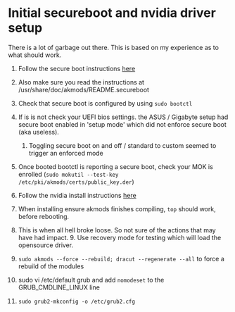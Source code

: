 # Initial secureboot and nvidia driver setup  

There is a lot of garbage out there. This is based on my experience as to what should work.

1. Follow the secure boot instructions [here](https://rpmfusion.org/Howto/Secure%20Boot?highlight=%28%5CbCategoryHowto%5Cb%29)

2. Also make sure you read the instructions at /usr/share/doc/akmods/README.secureboot

3. Check that secure boot is configured by using `sudo bootctl`

4. If is is not check your UEFI bios settings. the ASUS / Gigabyte setup had secure boot enabled in 'setup mode' which did not enforce secure boot (aka useless). 
   1. Toggling secure boot on and off / standard to custom seemed to trigger an enforced mode

5. Once booted bootctl is reporting a secure boot, check your MOK is enrolled (`sudo mokutil --test-key /etc/pki/akmods/certs/public_key.der`)

6. Follow the nvidia install instructions [here](https://rpmfusion.org/Howto/NVIDIA?highlight=%28%5CbCategoryHowto%5Cb%29)

7. When installing ensure akmods finishes compiling, `top` should work, before rebooting.

8. This is when all hell broke loose. So not sure of the actions that may have had impact. 
   9. Use recovery mode for testing which will load the opensource driver.

9. `sudo akmods --force --rebuild; dracut --regenerate --all` to force a rebuild of the modules

10. sudo vi /etc/default grub and add `nomodeset` to the GRUB_CMDLINE_LINUX line

11. `sudo grub2-mkconfig -o /etc/grub2.cfg`




